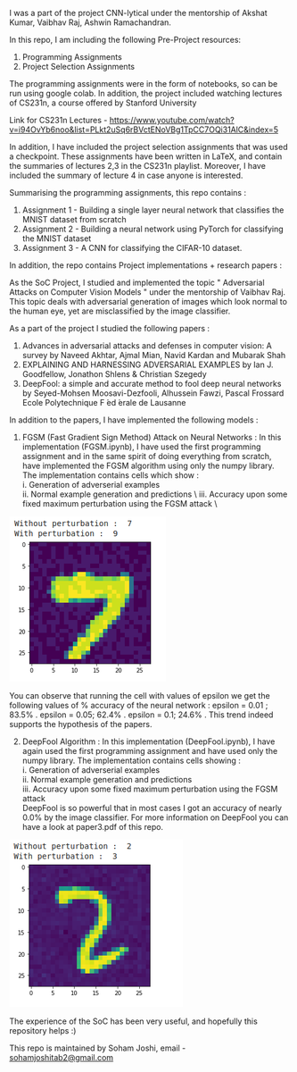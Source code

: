 I was a part of the project CNN-lytical under the mentorship of Akshat Kumar, Vaibhav Raj, Ashwin Ramachandran. 

In this repo, I am including the following Pre-Project resources: 
1. Programming Assignments
2. Project Selection Assignments

The programming assignments were in the form of notebooks, so can be run using google colab. In addition, the project included watching lectures of CS231n, a course offered by Stanford University

Link for CS231n Lectures - https://www.youtube.com/watch?v=i94OvYb6noo&list=PLkt2uSq6rBVctENoVBg1TpCC7OQi31AlC&index=5

In addition, I have included the project selection assignments that was used a checkpoint. These assignments have been written in LaTeX, and contain the summaries of lectures 2,3 in the CS231n playlist. Moreover, I have included the summary of lecture 4 in case anyone is interested. 

Summarising the programming assignments, this repo contains : 
1. Assignment 1 - Building a single layer neural network that classifies the MNIST dataset from scratch
2. Assignment 2 - Building a neural network using PyTorch for classifying the MNIST dataset
3. Assignment 3 - A CNN for classifying the CIFAR-10 dataset. 

In addition, the repo contains Project implementations + research papers : 

As the SoC Project, I studied and implemented the topic " Adversarial Attacks on Computer Vision Models " under the mentorship of Vaibhav Raj. 
This topic deals with adversarial generation of images which look normal to the human eye, yet are misclassified by the image classifier. 

As a part of the project I studied the following papers : 
1. Advances in adversarial attacks and defenses in computer vision: A survey
by Naveed Akhtar, Ajmal Mian, Navid Kardan and Mubarak Shah
2. EXPLAINING AND HARNESSING ADVERSARIAL EXAMPLES
by Ian J. Goodfellow, Jonathon Shlens & Christian Szegedy
3. DeepFool: a simple and accurate method to fool deep neural networks
by Seyed-Mohsen Moosavi-Dezfooli, Alhussein Fawzi, Pascal Frossard Ecole Polytechnique F ́ed ́erale de Lausanne

In addition to the papers, I have implemented the following models : 
1. FGSM (Fast Gradient Sign Method) Attack on Neural Networks : In this implementation (FGSM.ipynb), I have used the first programming assignment and in the same spirit of doing everything from scratch, have implemented the FGSM algorithm using only the numpy library. The implementation contains cells which show : \
i. Generation of adverserial examples \
ii. Normal example generation and predictions \ 
iii. Accuracy upon some fixed maximum perturbation using the FGSM attack \

![FGSM Attack](FGSM.png)

You can observe that running the cell with values of epsilon we get the following values of % accuracy of the neural network : 
epsilon = 0.01 ; 83.5% . 
epsilon = 0.05; 62.4% . 
epsilon = 0.1; 24.6% . 
This trend indeed supports the hypothesis of the papers. 

2. DeepFool Algorithm : In this implementation (DeepFool.ipynb), I have again used the first programming assignment and have used only the numpy library. The implementation contains cells showing : \
i. Generation of adverserial examples \
ii. Normal example generation and predictions \
iii. Accuracy upon some fixed maximum perturbation using the FGSM attack \
DeepFool is so powerful that in most cases I got an accuracy of nearly 0.0% by the image classifier. For more information on DeepFool you can have a look at paper3.pdf of this repo. 

![DeepFool](DeepFool.png)

The experience of the SoC has been very useful, and hopefully this repository helps :)

This repo is maintained by Soham Joshi, email - sohamjoshitab2@gmail.com
